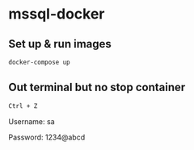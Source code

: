 # mssql-docker
## Set up & run images
```bash
docker-compose up
```
## Out terminal but no stop container
```bash
Ctrl + Z
```
Username: sa

Password: 1234@abcd
